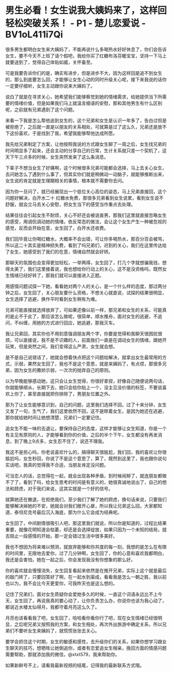# 男生必看！女生说我大姨妈来了，这样回轻松突破关系！ - P1 - 楚儿恋爱说 - BV1oL411i7Qi

很多男生都明白女生来大姨妈了，不能再说什么多喝热水好好休息了，你们会告诉女生，要不今天不上班了请个假吧，我给你买了红糖布洛芬暖宝宝，坚持一下马上就要送到了，觉得自己体贴如威，关怀备至。

可是我要告诉你们的是，确实有进步，但是进步不大，因为这样回是追不到女生的，那么到底要怎么回，才能够让女生心动的同时升级关心呢，接下来我说的话你一定要仔细听，女生主动跟你说来大姨妈了。

说白了就是在寻求关心，她希望我们能够察觉到她的情绪需求，给她提供当下所需要的情绪价值，但是如果我们马上就温言细语的安慰，那和其他男生有什么区别呢，之前就有兄弟遇到了这个问题。

来看一下我是怎么帮他追到女生的，这个兄弟和女生是认识一年多了，告白过但是被拒绝了，之后就一直是以朋友的关系相处，可就算是过了这么久，兄弟还是放不下这份喜欢，于是找到了我，希望我能够帮他达成所愿。

我先给兄弟制定了方案，让他按照我说的方式跟女生聊了一周之后，女生找兄弟的时间明显多了起来，还会主动的分享自己的日常，生计关系就只差一个契机了，这天下午三点多的时候，女生突然发来了这么条消息。

下辈子不想当女生了好痛啊，这个时候很多兄弟可能都会选择，马上去关心女生，去问她怎么了遇到什么事了，但其实你们就是稍微动一动脑子，就能够推断出来，女生说的肯定就是生理期相关的事情，根本就不需要你去问。

因为你一旦问了，就已经展现出一个低位关心高位的姿态，马上兄弟直接回，这个问题好解决，白开水二十 红糖水免费，那很多兄弟看到女生说累，看到女生说不舒服，就会立马去关心安慰，把女生当下的感受当作重点去处理。

结果往往会引起女生不耐烦，关心不好还会被说直男，那我们这里就直接忽略女生的感受，用调侃调动她的情绪，依反常态的做法，会让这个女生产生一种被忽视的感觉，反而会开始在意，女生回了，白开水还收费。

我们回毕竟让你喝红糖水，大概率不会出错，可让你多喝热水，那百分百会被骂，所以这二十其实是精神损失费，看到了吗兄弟们，迟到的关心，我们在这里传达给了女生，她感受到了我们的在意，情绪自然就会好转。

那聊天的氛围也会变得更加轻松，一举两得，女生回了，打几个字就想骗我钱，想得太美了，我们这里接着说，我也想给你行动上的关心，这不是没资格吗，既然女生情绪已经好转了，那我们就可以直接进入正题。

用感情问题试探一下她，看看她对两个人的关心，是一个什么样的态度，那过两分钟之后，女生回了，关心朋友要什么资格，不想关心就直说，试探的结果很明显，女生选择了逃避，换作平时看到女生稍有为难。

兄弟可能直接就选择放弃了，可如果还像以前一样，那兄弟和女生的关系，可能真的是止不于此了，那应该怎么做呢，很简单，顺水推舟，面对女生的逃避，不追问，不纠缠，用她的方式进行回应，她逃避，那我灭车。

我让兄弟回，其实你也不用刻意强调朋友两个字，你要是觉得和我聊天很困扰很烦，可以直接说，我不是不识趣的人，前面我们一直是在调动女生的情绪，跟她开玩笑，但是突然之间，我们变得这么严肃，女生就会想。

是不是自己说错话了，她就会想着快点把这个问题给解决，就拿出女生最常用的方式，示弱，果然女生回了，我也不是这个意思，就是来姨妈了，有点烦，那很多兄弟，因为女生的撒娇示弱，一次次的抛弃自己的原则。

以为早晚能够感动她，这只会让女生觉得，你很好拿捏，好像自己随便说两句话，你就能够顺从，长期下去，她只会给你贴上一个，没主见没价值的标签，不要说喜欢上你了，甚至直接就把你排除了，男朋友位置之外。

那为了让女生能够意识到，自己的问题，这里我们选择不回，过了十来分钟，女生又发了一句，生气了，我们这里依然不回，这不是晾着女生，是因为她还在逃避，那你就给她时间让她想清楚，兄弟们一定要记住。

追女生不能一味的去退让，要保持自己的态度，这样才能够让女生知道，你是一个有主见有原则的人，才能够看到你的价值，之后的半个下午，女生都没有再发消息，到了晚上9点多，女生忍不住了，说还不理我。

我这不是担心吗，你老说喜欢什么的，搞得聊天很尴尬，我们回，我的喜欢让你很尴尬吗，女生秒回，你说了不是这个意思了，算了，既然到这里了，我也跟你说句实话吧，我真的觉得我不合适，当朋友肯定没问题。

可当恋人的话，总觉得在一起，就会出现各种矛盾，到时候闹掰了，就连朋友都做不了了，看到了吗，给女生思考的时间是有意义的，她很真诚地说出了，自己的想法和顾虑，对于我们来说，这其实就是一个好的信号。

就算她还在撤退，在拒绝我们，至少我们了解了她的顾虑，换句话来说，只要我们能够解决掉她的不安，她就会对我们敞开心扉，所以我让兄弟这么回，大家都知道，泰坦尼克号最后沉入海底，那为什么它会成为经典呢。

女生回了，中间剧情很吸引人吧，那这里我们就说，所以你是知道的，过程比结果重要，就像花明知道会枯萎，却还是会选择绽放，如果只因为一个未知的结局，就去阻止一段感情的开始，那一定会错过生活中很多美好。

我也不想因为将来难以预测，就放弃能够和你共度的每一刻，我想的是怎么在有限的时间里，无限地去爱你，过了几分钟啊，女生回了，你的心意和喜欢我都明白，我还是会害怕，她在一起之后，你会发现我没有你想象的那么好。

你的喜欢就会慢慢消失，女生回复看起来依然是在推开兄弟，实际上这个就是最后的敲门砖了，只要回答好了啊，在一起水到渠成，看看我是怎么一朝之胜，我以前也以为，我不会比今天更爱你，可我昨天也是这么想的。

记住了兄弟们，面对女生质疑你会爱她多久的时候，一直这个词语永远比不上今天，女生回了，再说我真的要心动了，让你负责怎么办，你说你也该为我心动了，都说近水楼太仙得月，我都守着月亮这么久了。

月亮也该看看我了吧，女生回了，哈哈看你看你行了吧，现在女生情绪已经很明显，之后呢兄弟又按照我的方案，和女生相处，再次外出旅游中确定关系，所以兄弟们不要听女生来姨妈了，就慌慌张张去关心。

要学会抓住这个时期，女生的敏感和感性，去升级你们的关系，如果你想学习跟女生聊天的技巧，想牺牲让她倒追你，或者有恋爱追女生相亲，挽回方面的情感问题需要帮助，那就添加我的微信，@xtxt579，我来帮助你。

如果新鲜号不上，请看我最新视频的结尾，记得我的最新联系方式哦。